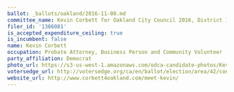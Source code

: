 ```yaml
---
ballot: _ballots/oakland/2016-11-08.md
committee_name: Kevin Corbett for Oakland City Council 2016, District 1
filer_id: '1386081'
is_accepted_expenditure_ceiling: true
is_incumbent: false
name: Kevin Corbett
occupation: Probate Attorney, Business Person and Community Volunteer
party_affiliation: Democrat
photo_url: https://s3-us-west-1.amazonaws.com/odca-candidate-photos/Kevin-Corbett.png
votersedge_url: http://votersedge.org/ca/en/ballot/election/area/42/contests/contest/13235/candidate/130755?&county=Alameda%20County&election_authority_id=1
website_url: http://www.corbett4oakland.com/meet-kevin/
---
```

